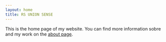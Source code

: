 ```yaml
---
layout: home
title: RS UNION SENSE
---
```


This is the home page of my website. You can find more information sobre and my work on the [about page](/about).

